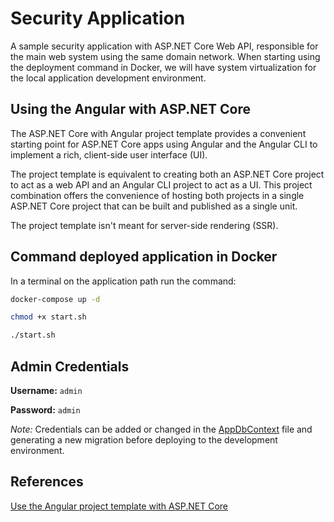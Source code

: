 # Security Application

A sample security application with ASP.NET Core Web API, responsible for the main web system using the same domain network. When starting using the deployment command in Docker, we will have system virtualization for the local application development environment.

## Using the Angular with ASP.NET Core

The ASP.NET Core with Angular project template provides a convenient starting point for ASP.NET Core apps using Angular and the Angular CLI to implement a rich, client-side user interface (UI).

The project template is equivalent to creating both an ASP.NET Core project to act as a web API and an Angular CLI project to act as a UI. This project combination offers the convenience of hosting both projects in a single ASP.NET Core project that can be built and published as a single unit.

The project template isn't meant for server-side rendering (SSR).

## Command deployed application in Docker

In a terminal on the application path run the command:
``` bash
docker-compose up -d
```

``` bash
chmod +x start.sh
```

``` bash
./start.sh 
```

## Admin Credentials
**Username:** `admin`

**Password:** `admin`


*Note:* Credentials can be added or changed in the [AppDbContext](https://github.com/abelgasque/AbelGasque.WebApp.SecurityApp/tree/main/Server/Infrastructure/Entities/Context/AppDbContext.cs) file and generating a new migration before deploying to the development environment.

## References

[Use the Angular project template with ASP.NET Core](https://learn.microsoft.com/en-us/aspnet/core/client-side/spa/angular?view=aspnetcore-7.0&tabs=visual-studio)